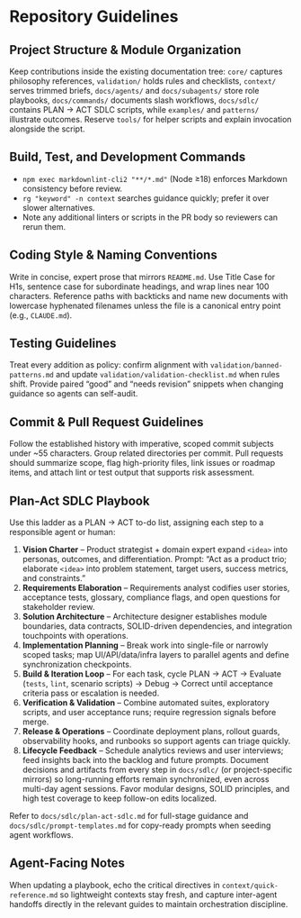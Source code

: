 # Repository Guidelines

## Project Structure & Module Organization
Keep contributions inside the existing documentation tree: `core/` captures philosophy references, `validation/` holds rules and checklists, `context/` serves trimmed briefs, `docs/agents/` and `docs/subagents/` store role playbooks, `docs/commands/` documents slash workflows, `docs/sdlc/` contains PLAN → ACT SDLC scripts, while `examples/` and `patterns/` illustrate outcomes. Reserve `tools/` for helper scripts and explain invocation alongside the script.

## Build, Test, and Development Commands
- `npm exec markdownlint-cli2 "**/*.md"` (Node ≥18) enforces Markdown consistency before review.
- `rg "keyword" -n context` searches guidance quickly; prefer it over slower alternatives.
- Note any additional linters or scripts in the PR body so reviewers can rerun them.

## Coding Style & Naming Conventions
Write in concise, expert prose that mirrors `README.md`. Use Title Case for H1s, sentence case for subordinate headings, and wrap lines near 100 characters. Reference paths with backticks and name new documents with lowercase hyphenated filenames unless the file is a canonical entry point (e.g., `CLAUDE.md`).

## Testing Guidelines
Treat every addition as policy: confirm alignment with `validation/banned-patterns.md` and update `validation/validation-checklist.md` when rules shift. Provide paired “good” and “needs revision” snippets when changing guidance so agents can self-audit.

## Commit & Pull Request Guidelines
Follow the established history with imperative, scoped commit subjects under ~55 characters. Group related directories per commit. Pull requests should summarize scope, flag high-priority files, link issues or roadmap items, and attach lint or test output that supports risk assessment.

## Plan-Act SDLC Playbook
Use this ladder as a PLAN → ACT to-do list, assigning each step to a responsible agent or human:
1. **Vision Charter** – Product strategist + domain expert expand `<idea>` into personas, outcomes, and differentiation. Prompt: “Act as a product trio; elaborate `<idea>` into problem statement, target users, success metrics, and constraints.”
2. **Requirements Elaboration** – Requirements analyst codifies user stories, acceptance tests, glossary, compliance flags, and open questions for stakeholder review.
3. **Solution Architecture** – Architecture designer establishes module boundaries, data contracts, SOLID-driven dependencies, and integration touchpoints with operations.
4. **Implementation Planning** – Break work into single-file or narrowly scoped tasks; map UI/API/data/infra layers to parallel agents and define synchronization checkpoints.
5. **Build & Iteration Loop** – For each task, cycle PLAN → ACT → Evaluate (`tests`, `lint`, scenario scripts) → Debug → Correct until acceptance criteria pass or escalation is needed.
6. **Verification & Validation** – Combine automated suites, exploratory scripts, and user acceptance runs; require regression signals before merge.
7. **Release & Operations** – Coordinate deployment plans, rollout guards, observability hooks, and runbooks so support agents can triage quickly.
8. **Lifecycle Feedback** – Schedule analytics reviews and user interviews; feed insights back into the backlog and future prompts.
Document decisions and artifacts from every step in `docs/sdlc/` (or project-specific mirrors) so long-running efforts remain synchronized, even across multi-day agent sessions. Favor modular designs, SOLID principles, and high test coverage to keep follow-on edits localized.

Refer to `docs/sdlc/plan-act-sdlc.md` for full-stage guidance and `docs/sdlc/prompt-templates.md` for copy-ready prompts when seeding agent workflows.

## Agent-Facing Notes
When updating a playbook, echo the critical directives in `context/quick-reference.md` so lightweight contexts stay fresh, and capture inter-agent handoffs directly in the relevant guides to maintain orchestration discipline.
